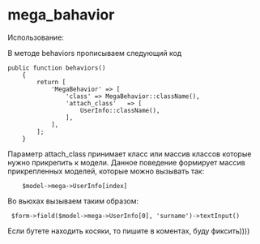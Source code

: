 # mega_bahavior

Использование:

В методе behaviors прописываем следующий код

    public function behaviors()
        {
            return [
                'MegaBehavior' => [
                    'class' => MegaBehavior::className(),
                    'attach_class'   => [
                        UserInfo::className(),
                    ],
                ],
            ];
        }
    
 Параметр attach_class принимает класс или массив классов которые нужно прикрепить к модели. Данное поведение формирует массив 
 прикрепленных моделей, которые можно вызывать так: 
 
        $model->mega->UserInfo[index]
    
 Во вьюхах вызываем таким образом:
 
     $form->field($model->mega->UserInfo[0], 'surname')->textInput()

Если бутете находить косяки, то пишите в коментах, буду фиксить))))
